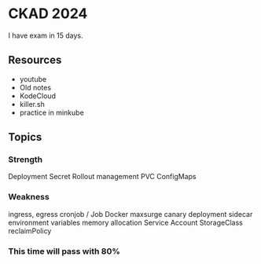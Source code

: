 # CKAD 2024
I have exam in 15 days. 

## Resources
- youtube
- Old notes
- KodeCloud
- killer.sh
- practice in minkube

## Topics

### Strength 
Deployment
Secret
Rollout management
PVC
ConfigMaps
### Weakness
ingress, egress
cronjob / Job
Docker
maxsurge
canary deployment
sidecar
environment variables
memory allocation
Service Account
StorageClass
reclaimPolicy

### This time will pass with 80%

